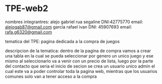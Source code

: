 # TPE-web2
nombres integrantres:
alejo gabriel rua segaline DNI:42775770 email: alejogab87@gmail.com
garcia rafael ivan DNI: 45907693 email: rafa.g6320@gmail.com

tematica del TPE:
pagina dedicada a la compra de juegos 

descripcion de la tematica:
dentro de la pagina de compra vamos a crear una tabla en la cual se pueda seleccionar por genero
un unico juego y ese mismo al seleccionarlo va a venir con un precio de lista, luego por la parte del contacto que seria el inicio de secion 
se crea un usuario unico admin el cual este va a poder controlar toda la pagina web, mientras que los usuarios comunes solo van a tener acceso a la compra  
